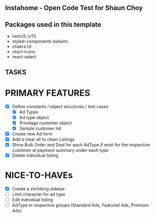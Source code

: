 ## Instahome - Open Code Test for Shaun Choy

## Packages used in this template

- nextJS (v11)
- styled-components-babelrc
- chakra UI
- react-icons
- react-select

## TASKS

# PRIMARY FEATURES

- [x] Define constants / object structures / test cases
  - [x] Ad Types
  - [x] Ad type object
  - [x] Privelage customer object
  - [x] Sample customer list
- [x] Create new Ad form
- [x] Add a clear all to clean Listings
- [x] Show Bulk Order and Deal for each AdType if exist for the respective customer at payment summary under each type
- [x] Delete individual listing

# NICE-TO-HAVEs

- [x] Create a shrinking sidebar
- [ ] Limit character for ad type
- [ ] Edit individual listing
- [ ] AdType in respective groups (Standard Ads, Featured Ads, Premium Ads)
